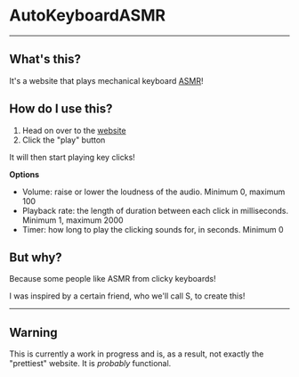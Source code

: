 # AutoKeyboardASMR
---
## What's this?
It's a website that plays mechanical keyboard [ASMR](https://en.wikipedia.org/wiki/ASMR)!
## How do I use this?
1. Head on over to the [website](https://ransu-ll.github.io/AutoKeyboardASMR/)
2. Click the "play" button

It will then start playing key clicks!

**Options**
- Volume: raise or lower the loudness of the audio. Minimum 0, maximum 100
- Playback rate: the length of duration between each click in milliseconds. Minimum 1, maximum 2000
- Timer: how long to play the clicking sounds for, in seconds. Minimum 0

## But why?
Because some people like ASMR from clicky keyboards!

I was inspired by a certain friend, who we'll call S, to create this!

---
## Warning
This is currently a work in progress and is, as a result, not exactly the "prettiest" website. It is *probably* functional.